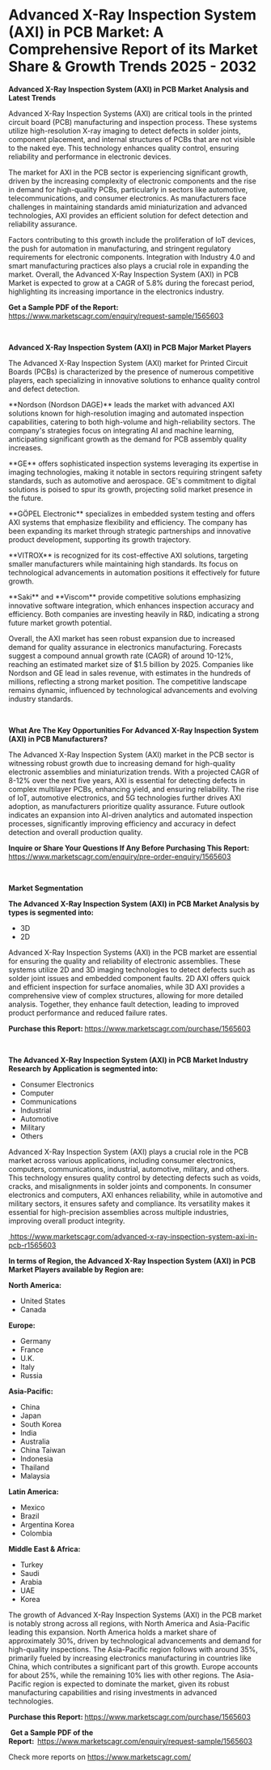 <p><h1>Advanced X-Ray Inspection System (AXI) in PCB Market: A Comprehensive Report of its Market Share & Growth Trends 2025 - 2032</h1></p><p><strong>Advanced X-Ray Inspection System (AXI) in PCB Market Analysis and Latest Trends</strong></p>
<p><p>Advanced X-Ray Inspection Systems (AXI) are critical tools in the printed circuit board (PCB) manufacturing and inspection process. These systems utilize high-resolution X-ray imaging to detect defects in solder joints, component placement, and internal structures of PCBs that are not visible to the naked eye. This technology enhances quality control, ensuring reliability and performance in electronic devices.</p><p>The market for AXI in the PCB sector is experiencing significant growth, driven by the increasing complexity of electronic components and the rise in demand for high-quality PCBs, particularly in sectors like automotive, telecommunications, and consumer electronics. As manufacturers face challenges in maintaining standards amid miniaturization and advanced technologies, AXI provides an efficient solution for defect detection and reliability assurance.</p><p>Factors contributing to this growth include the proliferation of IoT devices, the push for automation in manufacturing, and stringent regulatory requirements for electronic components. Integration with Industry 4.0 and smart manufacturing practices also plays a crucial role in expanding the market. Overall, the Advanced X-Ray Inspection System (AXI) in PCB Market is expected to grow at a CAGR of 5.8% during the forecast period, highlighting its increasing importance in the electronics industry.</p></p>
<p><strong>Get a Sample PDF of the Report:&nbsp;</strong> <a href="https://www.marketscagr.com/enquiry/request-sample/1565603?utm_campaign=2471&utm_medium=2&utm_source=Github&utm_content=ia&utm_term=11042025&utm_id=advanced-x-ray-inspection-system-axi-in-pcb">https://www.marketscagr.com/enquiry/request-sample/1565603</a></p>
<p>&nbsp;</p>
<p><strong>Advanced X-Ray Inspection System (AXI) in PCB Major Market Players</strong></p>
<p><p>The Advanced X-Ray Inspection System (AXI) market for Printed Circuit Boards (PCBs) is characterized by the presence of numerous competitive players, each specializing in innovative solutions to enhance quality control and defect detection.</p><p>**Nordson (Nordson DAGE)** leads the market with advanced AXI solutions known for high-resolution imaging and automated inspection capabilities, catering to both high-volume and high-reliability sectors. The company's strategies focus on integrating AI and machine learning, anticipating significant growth as the demand for PCB assembly quality increases.</p><p>**GE** offers sophisticated inspection systems leveraging its expertise in imaging technologies, making it notable in sectors requiring stringent safety standards, such as automotive and aerospace. GE's commitment to digital solutions is poised to spur its growth, projecting solid market presence in the future.</p><p>**GÖPEL Electronic** specializes in embedded system testing and offers AXI systems that emphasize flexibility and efficiency. The company has been expanding its market through strategic partnerships and innovative product development, supporting its growth trajectory.</p><p>**VITROX** is recognized for its cost-effective AXI solutions, targeting smaller manufacturers while maintaining high standards. Its focus on technological advancements in automation positions it effectively for future growth.</p><p>**Saki** and **Viscom** provide competitive solutions emphasizing innovative software integration, which enhances inspection accuracy and efficiency. Both companies are investing heavily in R&D, indicating a strong future market growth potential.</p><p>Overall, the AXI market has seen robust expansion due to increased demand for quality assurance in electronics manufacturing. Forecasts suggest a compound annual growth rate (CAGR) of around 10-12%, reaching an estimated market size of $1.5 billion by 2025. Companies like Nordson and GE lead in sales revenue, with estimates in the hundreds of millions, reflecting a strong market position. The competitive landscape remains dynamic, influenced by technological advancements and evolving industry standards.</p></p>
<p>&nbsp;</p>
<p><strong>What Are The Key Opportunities For Advanced X-Ray Inspection System (AXI) in PCB Manufacturers?</strong></p>
<p><p>The Advanced X-Ray Inspection System (AXI) market in the PCB sector is witnessing robust growth due to increasing demand for high-quality electronic assemblies and miniaturization trends. With a projected CAGR of 8-12% over the next five years, AXI is essential for detecting defects in complex multilayer PCBs, enhancing yield, and ensuring reliability. The rise of IoT, automotive electronics, and 5G technologies further drives AXI adoption, as manufacturers prioritize quality assurance. Future outlook indicates an expansion into AI-driven analytics and automated inspection processes, significantly improving efficiency and accuracy in defect detection and overall production quality.</p></p>
<p><strong>Inquire or Share Your Questions If Any Before Purchasing This Report:</strong> <a href="https://www.marketscagr.com/enquiry/pre-order-enquiry/1565603?utm_campaign=2471&utm_medium=2&utm_source=Github&utm_content=ia&utm_term=11042025&utm_id=advanced-x-ray-inspection-system-axi-in-pcb">https://www.marketscagr.com/enquiry/pre-order-enquiry/1565603</a></p>
<p>&nbsp;</p>
<p><strong>Market Segmentation</strong></p>
<p><strong>The Advanced X-Ray Inspection System (AXI) in PCB Market Analysis by types is segmented into:</strong></p>
<p><ul><li>3D</li><li>2D</li></ul></p>
<p><p>Advanced X-Ray Inspection Systems (AXI) in the PCB market are essential for ensuring the quality and reliability of electronic assemblies. These systems utilize 2D and 3D imaging technologies to detect defects such as solder joint issues and embedded component faults. 2D AXI offers quick and efficient inspection for surface anomalies, while 3D AXI provides a comprehensive view of complex structures, allowing for more detailed analysis. Together, they enhance fault detection, leading to improved product performance and reduced failure rates.</p></p>
<p><strong>Purchase this Report:&nbsp;</strong><a href="https://www.marketscagr.com/purchase/1565603?utm_campaign=2471&utm_medium=2&utm_source=Github&utm_content=ia&utm_term=11042025&utm_id=advanced-x-ray-inspection-system-axi-in-pcb">https://www.marketscagr.com/purchase/1565603</a></p>
<p>&nbsp;</p>
<p><strong>The Advanced X-Ray Inspection System (AXI) in PCB Market Industry Research by Application is segmented into:</strong></p>
<p><ul><li>Consumer Electronics</li><li>Computer</li><li>Communications</li><li>Industrial</li><li>Automotive</li><li>Military</li><li>Others</li></ul></p>
<p><p>Advanced X-Ray Inspection System (AXI) plays a crucial role in the PCB market across various applications, including consumer electronics, computers, communications, industrial, automotive, military, and others. This technology ensures quality control by detecting defects such as voids, cracks, and misalignments in solder joints and components. In consumer electronics and computers, AXI enhances reliability, while in automotive and military sectors, it ensures safety and compliance. Its versatility makes it essential for high-precision assemblies across multiple industries, improving overall product integrity.</p></p>
<p><a href="https://www.marketscagr.com/advanced-x-ray-inspection-system-axi-in-pcb-r1565603?utm_campaign=2471&utm_medium=2&utm_source=Github&utm_content=ia&utm_term=11042025&utm_id=advanced-x-ray-inspection-system-axi-in-pcb">&nbsp;https://www.marketscagr.com/advanced-x-ray-inspection-system-axi-in-pcb-r1565603</a></p>
<p><strong>In terms of Region, the Advanced X-Ray Inspection System (AXI) in PCB Market Players available by Region are:</strong></p>
<p>
    <p> <strong> North America: </strong>
        <ul>
            <li>United States</li>
            <li>Canada</li>
        </ul>
        </p> 
    <p> <strong> Europe: </strong>
        <ul>
            <li>Germany</li>
            <li>France</li>
            <li>U.K.</li>
            <li>Italy</li>
            <li>Russia</li>
        </ul>
        </p> 
    <p> <strong> Asia-Pacific: </strong>
        <ul>
            <li>China</li>
            <li>Japan</li>
            <li>South Korea</li>
            <li>India</li>
            <li>Australia</li>
            <li>China Taiwan</li>
            <li>Indonesia</li>
            <li>Thailand</li>
            <li>Malaysia</li>
        </ul>
        </p> 
    <p> <strong> Latin America: </strong>
        <ul>
            <li>Mexico</li>
            <li>Brazil</li>
            <li>Argentina Korea</li>
            <li>Colombia</li>
        </ul>
        </p> 
    <p> <strong> Middle East & Africa: </strong>
        <ul>
            <li>Turkey</li>
            <li>Saudi</li>
            <li>Arabia</li>
            <li>UAE</li>
            <li>Korea</li>
        </ul>
    </p>
    </p>
<p><p>The growth of Advanced X-Ray Inspection Systems (AXI) in the PCB market is notably strong across all regions, with North America and Asia-Pacific leading this expansion. North America holds a market share of approximately 30%, driven by technological advancements and demand for high-quality inspections. The Asia-Pacific region follows with around 35%, primarily fueled by increasing electronics manufacturing in countries like China, which contributes a significant part of this growth. Europe accounts for about 25%, while the remaining 10% lies with other regions. The Asia-Pacific region is expected to dominate the market, given its robust manufacturing capabilities and rising investments in advanced technologies.</p></p>
<p><strong>Purchase this Report: </strong><a href="https://www.marketscagr.com/purchase/1565603?utm_campaign=2471&utm_medium=2&utm_source=Github&utm_content=ia&utm_term=11042025&utm_id=advanced-x-ray-inspection-system-axi-in-pcb">https://www.marketscagr.com/purchase/1565603</a></p>
<p>&nbsp;<strong>Get a Sample PDF of the Report:&nbsp;&nbsp;</strong><a href="https://www.marketscagr.com/enquiry/request-sample/1565603?utm_campaign=2471&utm_medium=2&utm_source=Github&utm_content=ia&utm_term=11042025&utm_id=advanced-x-ray-inspection-system-axi-in-pcb">https://www.marketscagr.com/enquiry/request-sample/1565603</a></p>
<p><strong></strong></p>
<p>Check more reports on <a href="https://www.marketscagr.com/?utm_campaign=2471&utm_medium=2&utm_source=Github&utm_content=ia&utm_term=11042025&utm_id=advanced-x-ray-inspection-system-axi-in-pcb">https://www.marketscagr.com/</a></p>
